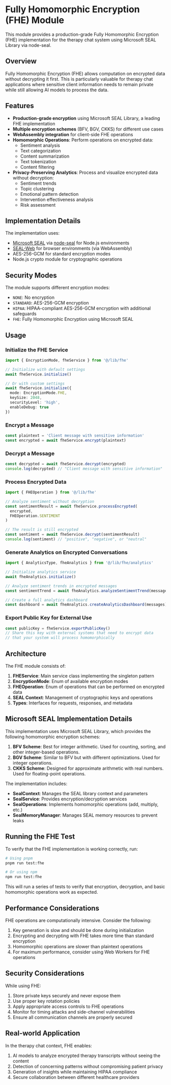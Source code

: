 # Fully Homomorphic Encryption (FHE) Module

This module provides a production-grade Fully Homomorphic Encryption (FHE) implementation for the therapy chat system using Microsoft SEAL Library via node-seal.

## Overview

Fully Homomorphic Encryption (FHE) allows computation on encrypted data without decrypting it first. This is particularly valuable for therapy chat applications where sensitive client information needs to remain private while still allowing AI models to process the data.

## Features

- **Production-grade encryption** using Microsoft SEAL Library, a leading FHE implementation
- **Multiple encryption schemes** (BFV, BGV, CKKS) for different use cases
- **WebAssembly integration** for client-side FHE operations
- **Homomorphic Operations**: Perform operations on encrypted data:
  - Sentiment analysis
  - Text categorization
  - Content summarization
  - Text tokenization
  - Content filtering
- **Privacy-Preserving Analytics**: Process and visualize encrypted data without decryption:
  - Sentiment trends
  - Topic clustering
  - Emotional pattern detection
  - Intervention effectiveness analysis
  - Risk assessment

## Implementation Details

The implementation uses:

- [Microsoft SEAL](https://github.com/microsoft/SEAL) via [node-seal](https://github.com/morfix-io/node-seal) for Node.js environments
- [SEAL-Web](https://github.com/morfix-io/seal-wasm) for browser environments (via WebAssembly)
- AES-256-GCM for standard encryption modes
- Node.js crypto module for cryptographic operations

## Security Modes

The module supports different encryption modes:

- `NONE`: No encryption
- `STANDARD`: AES-256-GCM encryption
- `HIPAA`: HIPAA-compliant AES-256-GCM encryption with additional safeguards
- `FHE`: Fully Homomorphic Encryption using Microsoft SEAL

## Usage

### Initialize the FHE Service

```typescript
import { EncryptionMode, fheService } from '@/lib/fhe'

// Initialize with default settings
await fheService.initialize()

// Or with custom settings
await fheService.initialize({
  mode: EncryptionMode.FHE,
  keySize: 2048,
  securityLevel: 'high',
  enableDebug: true
})
```

### Encrypt a Message

```typescript
const plaintext = 'Client message with sensitive information'
const encrypted = await fheService.encrypt(plaintext)
```

### Decrypt a Message

```typescript
const decrypted = await fheService.decrypt(encrypted)
console.log(decrypted) // "Client message with sensitive information"
```

### Process Encrypted Data

```typescript
import { FHEOperation } from '@/lib/fhe'

// Analyze sentiment without decryption
const sentimentResult = await fheService.processEncrypted(
  encrypted,
  FHEOperation.SENTIMENT
)

// The result is still encrypted
const sentiment = await fheService.decrypt(sentimentResult)
console.log(sentiment) // "positive", "negative", or "neutral"
```

### Generate Analytics on Encrypted Conversations

```typescript
import { AnalyticsType, fheAnalytics } from '@/lib/fhe/analytics'

// Initialize analytics service
await fheAnalytics.initialize()

// Analyze sentiment trends in encrypted messages
const sentimentTrend = await fheAnalytics.analyzeSentimentTrend(messages)

// Create a full analytics dashboard
const dashboard = await fheAnalytics.createAnalyticsDashboard(messages)
```

### Export Public Key for External Use

```typescript
const publicKey = fheService.exportPublicKey()
// Share this key with external systems that need to encrypt data
// that your system will process homomorphically
```

## Architecture

The FHE module consists of:

1. **FHEService**: Main service class implementing the singleton pattern
2. **EncryptionMode**: Enum of available encryption modes
3. **FHEOperation**: Enum of operations that can be performed on encrypted data
4. **SEAL Context**: Management of cryptographic keys and operations
5. **Types**: Interfaces for requests, responses, and metadata

## Microsoft SEAL Implementation Details

This implementation uses Microsoft SEAL Library, which provides the following homomorphic encryption schemes:

1. **BFV Scheme**: Best for integer arithmetic. Used for counting, sorting, and other integer-based operations.
2. **BGV Scheme**: Similar to BFV but with different optimizations. Used for integer operations.
3. **CKKS Scheme**: Designed for approximate arithmetic with real numbers. Used for floating-point operations.

The implementation includes:

- **SealContext**: Manages the SEAL library context and parameters
- **SealService**: Provides encryption/decryption services
- **SealOperations**: Implements homomorphic operations (add, multiply, etc.)
- **SealMemoryManager**: Manages SEAL memory resources to prevent leaks

## Running the FHE Test

To verify that the FHE implementation is working correctly, run:

```bash
# Using pnpm
pnpm run test:fhe

# Or using npm
npm run test:fhe
```

This will run a series of tests to verify that encryption, decryption, and basic homomorphic operations work as expected.

## Performance Considerations

FHE operations are computationally intensive. Consider the following:

1. Key generation is slow and should be done during initialization
2. Encrypting and decrypting with FHE takes more time than standard encryption
3. Homomorphic operations are slower than plaintext operations
4. For maximum performance, consider using Web Workers for FHE operations

## Security Considerations

While using FHE:

1. Store private keys securely and never expose them
2. Use proper key rotation policies
3. Apply appropriate access controls to FHE operations
4. Monitor for timing attacks and side-channel vulnerabilities
5. Ensure all communication channels are properly secured

## Real-world Application

In the therapy chat context, FHE enables:

1. AI models to analyze encrypted therapy transcripts without seeing the content
2. Detection of concerning patterns without compromising patient privacy
3. Generation of insights while maintaining HIPAA compliance
4. Secure collaboration between different healthcare providers
